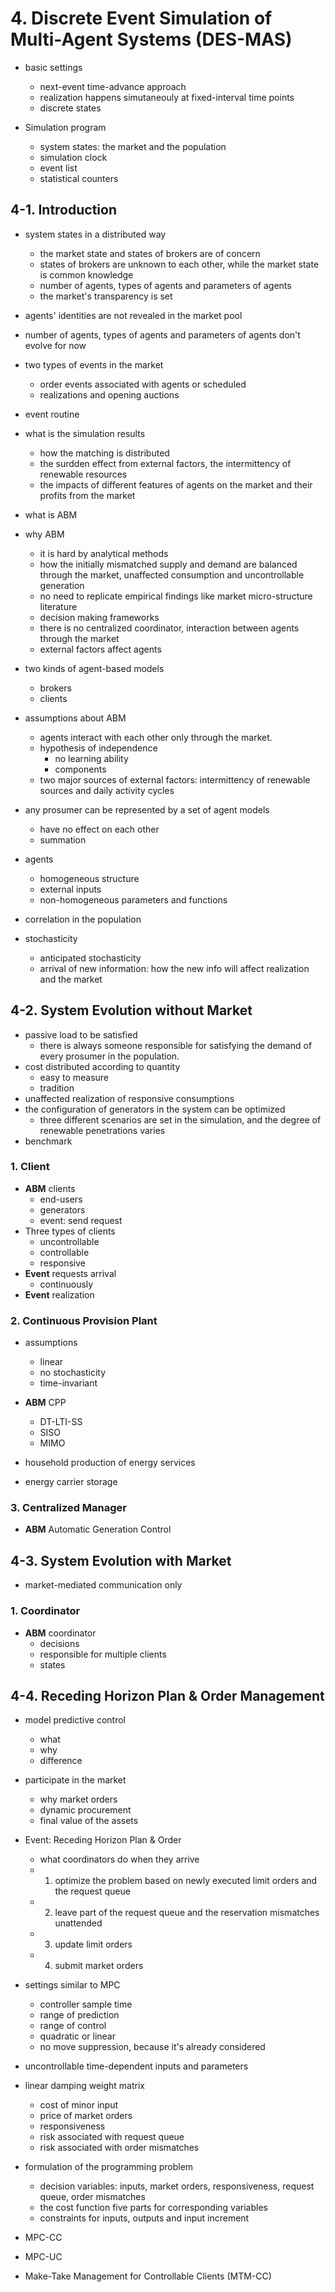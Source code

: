 # 4. Discrete Event Simulation of Multi-Agent Systems (DES-MAS)

- basic settings
	* next-event time-advance approach
	* realization happens simutaneouly at fixed-interval time points
	* discrete states

- Simulation program
	* system states: the market and the population
	* simulation clock
	* event list
	* statistical counters

## 4-1. Introduction

- system states in a distributed way
	* the market state and states of brokers are of concern
	* states of brokers are unknown to each other, while the market state is common knowledge
	* number of agents, types of agents and parameters of agents
	* the market's transparency is set

- agents' identities are not revealed in the market pool

- number of agents, types of agents and parameters of agents don't evolve for now

- two types of events in the market
	* order events associated with agents or scheduled
	* realizations and opening auctions

- event routine

- what is the simulation results
	* how the matching is distributed
	* the surdden effect from external factors, the intermittency of renewable resources
	* the impacts of different features of agents on the market and their profits from the market

- what is ABM

- why ABM
	* it is hard by analytical methods
	* how the initially mismatched supply and demand are balanced through the market, unaffected consumption and uncontrollable generation
	* no need to replicate empirical findings like market micro-structure literature
	* decision making frameworks
	* there is no centralized coordinator, interaction between agents through the market
  * external factors affect agents
- two kinds of agent-based models
	* brokers
	* clients

- assumptions about ABM
  * agents interact with each other only through the market.
  * hypothesis of independence
	* no learning ability
	* components
  * two major sources of external factors: intermittency of renewable sources and daily activity cycles

- any prosumer can be represented by a set of agent models
	* have no effect on each other
	* summation

- agents
	* homogeneous structure
	* external inputs
	* non-homogeneous parameters and functions

- correlation in the population

- stochasticity
	* anticipated stochasticity
	* arrival of new information: how the new info will affect realization and the market


## 4-2. System Evolution without Market

- passive load to be satisfied
	* there is always someone responsible for satisfying the demand of every prosumer in the population.
- cost distributed according to quantity
	* easy to measure
	* tradition
- unaffected realization of responsive consumptions
- the configuration of generators in the system can be optimized
	* three different scenarios are set in the simulation, and the degree of renewable penetrations varies
- benchmark

### 1. Client

- __ABM__ clients
	* end-users
	* generators
	* event: send request
- Three types of clients
	* uncontrollable
	* controllable
	* responsive
- __Event__ requests arrival
	* continuously
- __Event__ realization

### 2. Continuous Provision Plant

- assumptions
	* linear
	* no stochasticity
	* time-invariant

- __ABM__ CPP
	* DT-LTI-SS
	* SISO
	* MIMO
- household production of energy services
- energy carrier storage

### 3. Centralized Manager

- __ABM__ Automatic Generation Control

## 4-3. System Evolution with Market

- market-mediated communication only

### 1. Coordinator

- __ABM__ coordinator
	* decisions
	* responsible for multiple clients
	* states

## 4-4. Receding Horizon Plan & Order Management

- model predictive control
	* what
	* why
	* difference

- participate in the market
	* why market orders
	* dynamic procurement
	* final value of the assets

- Event: Receding Horizon Plan & Order
	* what coordinators do when they arrive
	* 1. optimize the problem based on newly executed limit orders and the request queue
	* 2. leave part of the request queue and the reservation mismatches unattended
	* 3. update limit orders
	* 4. submit market orders

- settings similar to MPC
	* controller sample time
	* range of prediction
	* range of control
	* quadratic or linear
	* no move suppression, because it's already considered

- uncontrollable time-dependent inputs and parameters

- linear damping weight matrix
	* cost of minor input
	* price of market orders
	* responsiveness
	* risk associated with request queue
	* risk associated with order mismatches

- formulation of the programming problem
	* decision variables: inputs, market orders, responsiveness, request queue, order mismatches
	* the cost function five parts for corresponding variables
	* constraints for inputs, outputs and input increment

- MPC-CC

- MPC-UC

- Make-Take Management for Controllable Clients (MTM-CC)
